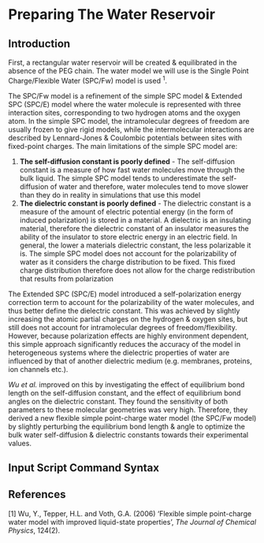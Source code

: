 # Preparing The Water Reservoir

## Introduction

First, a rectangular water reservoir will be created & equilibrated in the absence of the PEG chain. The water model we will use is the Single Point Charge/Flexible Water (SPC/Fw) model is used <sup>1</sup>.

The SPC/Fw model is a refinement of the simple SPC model & Extended SPC (SPC/E) model where the water molecule is represented with three interaction sites, corresponding to two hydrogen atoms and the oxygen atom. In the simple SPC model, the intramolecular degrees of freedom are usually frozen to give rigid models, while the intermolecular interactions are described by Lennard-Jones & Coulombic potentials between sites with fixed-point charges. The main limitations of the simple SPC model are:
1. **The self-diffusion constant is poorly defined** - The self-diffusion constant is a measure of how fast water molecules move through the bulk liquid. The simple SPC model tends to underestimate the self-diffusion of water and therefore, water molecules tend to move slower than they do in reality in simulations that use this model
2. **The dielectric constant is poorly defined** - The dielectric constant is a measure of the amount of electric potential energy (in the form of induced polarization) is stored in a material. A dielectric is an insulating material, therefore the dielectric constant of an insulator measures the ability of the insulator to store electric energy in an electric field. In general, the lower a materials dielectric constant, the less polarizable it is. The simple SPC model does not account for the polarizability of water as it considers the charge distribution to be fixed. This fixed charge distribution therefore does not allow for the charge redistribution that results from polarization

The Extended SPC (SPC/E) model introduced a self-polarization energy correction term to account for the polarizability of the water molecules, and thus better define the dielectric constant. This was achieved by slightly increasing the atomic partial charges on the hydrogen & oxygen sites, but still does not account for intramolecular degrees of freedom/flexibility. However, because polarization effects are highly environment dependent, this simple approach significantly reduces the accuracy of the model in heterogeneous systems where the dielectric properties of water are influenced by that of another dielectric medium (e.g. membranes, proteins, ion channels etc.).

*Wu et al.* improved on this by investigating the effect of equilibrium bond length on the self-diffusion constant, and the effect of equilibrium bond angles on the dielectric constant. They found the sensitivity of both parameters to these molecular geometries was very high. Therefore, they derived a new flexible simple point-charge water model (the SPC/Fw model) by slightly perturbing the equilibrium bond length & angle to optimize the bulk water self-diffusion & dielectric constants towards their experimental values.

## Input Script Command Syntax



## References
[1] Wu, Y., Tepper, H.L. and Voth, G.A. (2006) ‘Flexible simple point-charge water model with improved liquid-state properties’, *The Journal of Chemical Physics*, 124(2).

